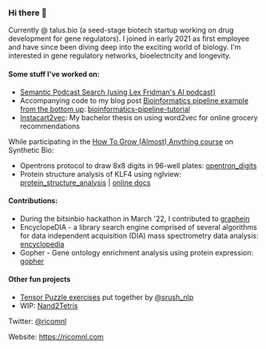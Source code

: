 ### Hi there 👋

Currently @ talus.bio (a seed-stage biotech startup working on drug development for gene regulators). I joined in early 2021 as first employee and have since been diving deep into the exciting world of biology.
I'm interested in gene regulatory networks, bioelectricity and longevity.

#### Some stuff I've worked on:
- [Semantic Podcast Search (using Lex Fridman's AI podcast)](https://github.com/ricomnl/podcast_search)
- Accompanying code to my blog post [Bioinformatics pipeline example from the bottom up](https://ricomnl.com/blog/bottom-up-bioinformatics-pipeline/): [bioinformatics-pipeline-tutorial](https://github.com/ricomnl/bioinformatics-pipeline-tutorial)
- [Instacart2vec](https://github.com/ricomnl/instacart2vec): My bachelor thesis on using word2vec for online grocery recommendations

While participating in the [How To Grow (Almost) Anything course](https://www.notion.so/htgaa22-ricomeinl/Rico-Meinl-efa379490adc4c169e51f9e7b0af4b87) on Synthetic Bio:
- Opentrons protocol to draw 8x8 digits in 96-well plates: [opentron_digits](https://github.com/ricomnl/opentron_digits)
- Protein structure analysis of KLF4 using nglview: [protein_structure_analysis](https://github.com/ricomnl/protein_structure_analysis) | [online docs](https://ricomnl.github.io/protein_structure_analysis/notebooks/analysis.html)

#### Contributions:
- During the bitsinbio hackathon in March '22, I contributed to [graphein](https://github.com/a-r-j/graphein)
- EncyclopeDIA - a library search engine comprised of several algorithms for data independent acquisition (DIA) mass spectrometry data analysis: [encyclopedia](https://bitbucket.org/searleb/encyclopedia/src/master/)
- Gopher - Gene ontology enrichment analysis using protein expression: [gopher](https://github.com/TalusBio/gopher)

#### Other fun projects
- [Tensor Puzzle exercises](https://github.com/ricomnl/Tensor-Puzzles) put together by [@srush_nlp](https://twitter.com/srush_nlp)
- WIP: [Nand2Tetris](https://github.com/ricomnl/nand2tetris)

Twitter: [@ricomnl](https://twitter.com/ricomnl)

Website: https://ricomnl.com
